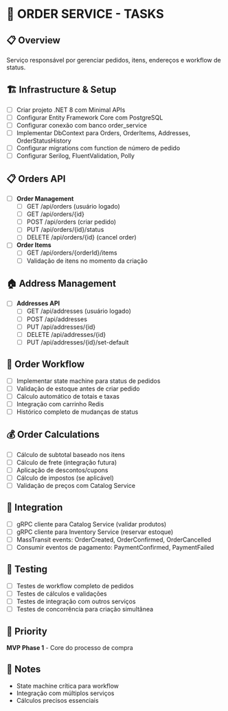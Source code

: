 # 🛒 ORDER SERVICE - TASKS

## 📋 Overview
Serviço responsável por gerenciar pedidos, itens, endereços e workflow de status.

## 🏗️ Infrastructure & Setup
- [ ] Criar projeto .NET 8 com Minimal APIs
- [ ] Configurar Entity Framework Core com PostgreSQL
- [ ] Configurar conexão com banco order_service
- [ ] Implementar DbContext para Orders, OrderItems, Addresses, OrderStatusHistory
- [ ] Configurar migrations com function de número de pedido
- [ ] Configurar Serilog, FluentValidation, Polly

## 📋 Orders API
- [ ] **Order Management**
  - [ ] GET /api/orders (usuário logado)
  - [ ] GET /api/orders/{id}
  - [ ] POST /api/orders (criar pedido)
  - [ ] PUT /api/orders/{id}/status
  - [ ] DELETE /api/orders/{id} (cancel order)
- [ ] **Order Items**
  - [ ] GET /api/orders/{orderId}/items
  - [ ] Validação de itens no momento da criação

## 🏠 Address Management
- [ ] **Addresses API**
  - [ ] GET /api/addresses (usuário logado)
  - [ ] POST /api/addresses
  - [ ] PUT /api/addresses/{id}
  - [ ] DELETE /api/addresses/{id}
  - [ ] PUT /api/addresses/{id}/set-default

## 🔄 Order Workflow
- [ ] Implementar state machine para status de pedidos
- [ ] Validação de estoque antes de criar pedido
- [ ] Cálculo automático de totais e taxas
- [ ] Integração com carrinho Redis
- [ ] Histórico completo de mudanças de status

## 💰 Order Calculations
- [ ] Cálculo de subtotal baseado nos itens
- [ ] Cálculo de frete (integração futura)
- [ ] Aplicação de descontos/cupons
- [ ] Cálculo de impostos (se aplicável)
- [ ] Validação de preços com Catalog Service

## 📡 Integration
- [ ] gRPC cliente para Catalog Service (validar produtos)
- [ ] gRPC cliente para Inventory Service (reservar estoque)
- [ ] MassTransit events: OrderCreated, OrderConfirmed, OrderCancelled
- [ ] Consumir eventos de pagamento: PaymentConfirmed, PaymentFailed

## 🧪 Testing
- [ ] Testes de workflow completo de pedidos
- [ ] Testes de cálculos e validações
- [ ] Testes de integração com outros serviços
- [ ] Testes de concorrência para criação simultânea

## 🎯 Priority
**MVP Phase 1** - Core do processo de compra

## 📝 Notes
- State machine crítica para workflow
- Integração com múltiplos serviços
- Cálculos precisos essenciais